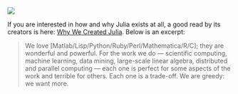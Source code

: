 ![](https://github.com/JuliaGraphics/julia-logo-graphics/raw/master/images/julia-logo-325-by-225.png)

If you are interested in how and why Julia exists at all, a good read by its creators is here:
[Why We Created Julia](https://julialang.org/blog/2012/02/why-we-created-julia).  Below is 
an excerpt:

> We love [Matlab/Lisp/Python/Ruby/Perl/Mathematica/R/C]; they are wonderful and powerful. For the work we do — scientific computing, machine learning, data mining, large-scale linear algebra, distributed and parallel computing — each one is perfect for some aspects of the work and terrible for others. Each one is a trade-off.  We are greedy: we want more.